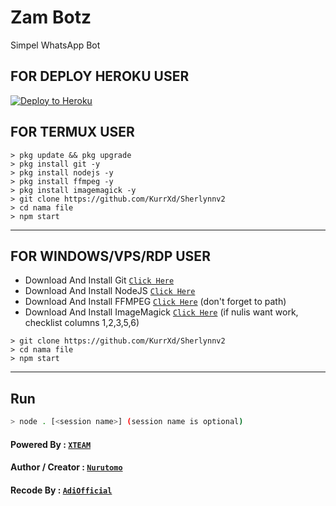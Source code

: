 # Zam Botz

Simpel WhatsApp Bot

## FOR DEPLOY HEROKU USER


<p><a href="https://heroku.com/deploy?template=https://github.com/KurrXd/Sherlynnv2"> <img src="https://www.herokucdn.com/deploy/button.svg" alt="Deploy to Heroku" /></a></p>


## FOR TERMUX USER

```
> pkg update && pkg upgrade
> pkg install git -y
> pkg install nodejs -y
> pkg install ffmpeg -y
> pkg install imagemagick -y
> git clone https://github.com/KurrXd/Sherlynnv2
> cd nama file
> npm start
```

---------

## FOR WINDOWS/VPS/RDP USER

* Download And Install Git [`Click Here`](https://git-scm.com/downloads)
* Download And Install NodeJS [`Click Here`](https://nodejs.org/en/download)
* Download And Install FFMPEG [`Click Here`](https://ffmpeg.org/download.html) (don't forget to path)
* Download And Install ImageMagick [`Click Here`](https://imagemagick.org/script/download.php) (if nulis want work,  checklist columns 1,2,3,5,6)

```
> git clone https://github.com/KurrXd/Sherlynnv2
> cd nama file
> npm start
```

---------

## Run

```bash
> node . [<session name>] (session name is optional)
```

#### Powered By : [`XTEAM`](https://api.xteam.xyz)

#### Author / Creator : [`Nurutomo`](https://GitHub.com/Nurutomo/wabot-aq)

#### Recode By : [`AdiOfficial`](https://youtube.com/channel/UCXzxFx9pitmYFLJo4nHrRPg)
